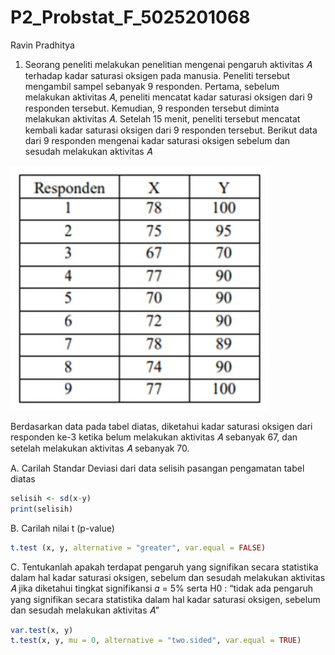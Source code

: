 # P2_Probstat_F_5025201068
Ravin Pradhitya

1. Seorang peneliti melakukan penelitian mengenai pengaruh aktivitas 𝐴 terhadap
kadar saturasi oksigen pada manusia. Peneliti tersebut mengambil sampel
sebanyak 9 responden. Pertama, sebelum melakukan aktivitas 𝐴, peneliti mencatat
kadar saturasi oksigen dari 9 responden tersebut. Kemudian, 9 responden tersebut
diminta melakukan aktivitas 𝐴. Setelah 15 menit, peneliti tersebut mencatat kembali
kadar saturasi oksigen dari 9 responden tersebut. Berikut data dari 9 responden
mengenai kadar saturasi oksigen sebelum dan sesudah melakukan aktivitas 𝐴

![1a](https://github.com/ravinpradhitya/P2_Probstat_F_5025201068/blob/main/no1.jpg)

Berdasarkan data pada tabel diatas, diketahui kadar saturasi oksigen dari
responden ke-3 ketika belum melakukan aktivitas 𝐴 sebanyak 67, dan setelah
melakukan aktivitas 𝐴 sebanyak 70.

A.  Carilah Standar Deviasi dari data selisih pasangan pengamatan tabel
diatas

```r
selisih <- sd(x-y)
print(selisih)
```


B. Carilah nilai t (p-value)

```r
t.test (x, y, alternative = "greater", var.equal = FALSE)
```


C. Tentukanlah apakah terdapat pengaruh yang signifikan secara statistika
dalam hal kadar saturasi oksigen, sebelum dan sesudah melakukan
aktivitas 𝐴 jika diketahui tingkat signifikansi 𝛼 = 5% serta H0 : “tidak ada
pengaruh yang signifikan secara statistika dalam hal kadar saturasi
oksigen, sebelum dan sesudah melakukan aktivitas 𝐴”

```r
var.test(x, y)
t.test(x, y, mu = 0, alternative = "two.sided", var.equal = TRUE)
```


